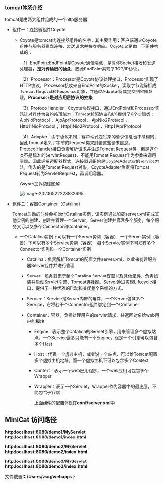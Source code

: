### tomcat体系介绍

tomcat是由两大组件组成的一个http服务器

* 组件一：连接器组件Coyote

  * Coyote是tomcat内连接器组件的名字，其主要作用：客户端通过Coyote组件与服务器建立连接、发送请求并接收响应。Coyote又是由一下组件构成的：

    （1）EndPoint:EndPoint是Coyote通信端点，是具体Socket接收和发送处理器，**是对传输层的抽象**，因此EndPoint实现了TCP/IP协议。

    （2）Processor：Processor是Coyote协议处理接口，Processor实现了HTTP协议，Processor接收来自EndPoint的Socket，读取字节流解析成Tomcat Request和Response对象，并通过Adapter将其提交到容器处理，**Processor是对应用层协议的抽象**

    （3）ProtocolHandler：Coyote协议接口，通过EndPoint和Processor实现针对具体协议的处理能力，Tomcat按照协议和I/O提供了6个实现类：AjpNioProtocol ，AjpAprProtocol， AjpNio2Protocol ， Http11NioProtocol ，Http11Nio2Protocol ，Http11AprProtocol

    （4）Adapter：由于协议不同，客户端发送过来的请求信息也不尽相同，因此Tomcat定义了字节的Request类来封装这些请求信息。ProtocolHandler接口负责解析请求并生成Tomcat Request类，但是这个类不是标准的ServletRequest，不能用Tomcat Request作为参数来调用容器。因此运用适配器模式，连接器调用的是CoyoteAdapter的service方法，传入的是Tomcat Request对象，CoyoteAdapter负责将Tomcat Request转为ServletRequest，再调用容器。

    Coyote工作流程图解

    ![image-20200522223832695](C:\Users\zwq\AppData\Roaming\Typora\typora-user-images\image-20200522223832695.png)

    

* 组件二：容器Container（Catalina）

  Tomcat启动的时候会初始化Catalina实例，该实例通过加载server.xml完成其他实例的创建，创建并管理一个Server，Server创建并管理多个服务，每个服务又可以又多个Connector和Container。

  * 一个Catalina实例下可以有一个Server实例（容器），一个Server实例（容器）下可以有多个Service实例（容器），每个Service实例下可以有多个Connector实例和一个Container实例

    * Catalina：负责解析Tomcat的配置文件server.xml，以此来创建服务器Server组件并进行管理

    * Server：服务器表示整个Catalina Servlet容器以及其他组件，负责组装并启动Servlet引擎、Tomcat连接器。Server通过实现Lifecycle接口，提供了一种优雅的启动和关闭整个系统的方式。

    * Service：Service是Server内部的组件，一个Server包含多个Service，它将若干个Connector组件绑定到一个Container

    * Container：容器，负责处理用户的servlet请求，并返回对象给web用户的模块

      * Engine：表示整个Catalina的Servlet引擎，用来管理多个虚拟站点，一个Service最多只能有一个Engine，但是一个引擎可以包含多个Host

      * Host：代表一个虚拟主机，或者说一个站点，可以给Tomcat配置多个虚拟主机地址，而一个虚拟主机下可以包含多个Context

      * Context：表示一个web应用程序，一个web应用可包含多个Wrapper

      * Wrapper：表示一个Servlet，Wrapper作为容器中的最底层，不能包含子容器

        上面组件的配置体现在**conf/server.xml**中

## MiniCat 访问路径

**http:localhost:8080/demo1/MyServlet**   **http:localhost:8080/demo1/index.html**

**http:localhost:8080/demo2/MyServlet**  **http:localhost:8080/demo2/index.html**

**http:localhost:8080/demo3/MyServlet**  **http:localhost:8080/demo3/index.html**

文件放置**C:/Users/zwq/webapps**下